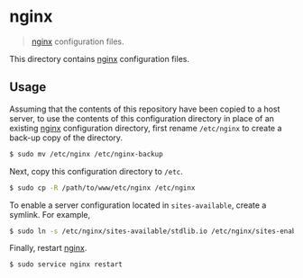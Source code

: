 # nginx

> [nginx][nginx] configuration files.

<!-- Section to include introductory text. Make sure to keep an empty line after the intro `section` element and another before the `/section` close. -->

<section class="intro">

This directory contains [nginx][nginx] configuration files.

</section>

<!-- /.intro -->

<!-- Usage documentation. -->

<section class="usage">

## Usage

Assuming that the contents of this repository have been copied to a host server, to use the contents of this configuration directory in place of an existing [nginx][nginx] configuration directory, first rename `/etc/nginx` to create a back-up copy of the directory.

``` bash
$ sudo mv /etc/nginx /etc/nginx-backup
```

Next, copy this configuration directory to `/etc`.

``` bash
$ sudo cp -R /path/to/www/etc/nginx /etc/nginx
```

To enable a server configuration located in `sites-available`, create a symlink. For example,

``` bash
$ sudo ln -s /etc/nginx/sites-available/stdlib.io /etc/nginx/sites-enabled/stdlib.io
```

Finally, restart [nginx][nginx].

``` bash
$ sudo service nginx restart
```

</section>

<!-- /.usage -->

<!-- Section to include notes. Make sure to keep an empty line after the `section` element and another before the `/section` close. -->

<section class="notes">

</section>

<!-- /.notes -->

<!-- Section for all links. Make sure to keep an empty line after the `section` element and another before the `/section` close. -->

<section class="links">

[nginx]: http://nginx.org/en/

</section>

<!-- /.links -->
